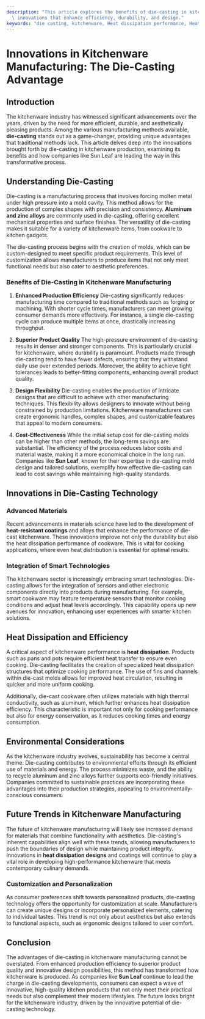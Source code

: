 ```yaml
---
description: "This article explores the benefits of die-casting in kitchenware manufacturing, highlighting\
  \ innovations that enhance efficiency, durability, and design."
keywords: "die casting, kitchenware, Heat dissipation performance, Heat sink"
---
```

# Innovations in Kitchenware Manufacturing: The Die-Casting Advantage

## Introduction

The kitchenware industry has witnessed significant advancements over the years, driven by the need for more efficient, durable, and aesthetically pleasing products. Among the various manufacturing methods available, **die-casting** stands out as a game-changer, providing unique advantages that traditional methods lack. This article delves deep into the innovations brought forth by die-casting in kitchenware production, examining its benefits and how companies like Sun Leaf are leading the way in this transformative process.

## Understanding Die-Casting

Die-casting is a manufacturing process that involves forcing molten metal under high pressure into a mold cavity. This method allows for the production of complex shapes with precision and consistency. **Aluminum and zinc alloys** are commonly used in die-casting, offering excellent mechanical properties and surface finishes. The versatility of die-casting makes it suitable for a variety of kitchenware items, from cookware to kitchen gadgets.

The die-casting process begins with the creation of molds, which can be custom-designed to meet specific product requirements. This level of customization allows manufacturers to produce items that not only meet functional needs but also cater to aesthetic preferences.

### Benefits of Die-Casting in Kitchenware Manufacturing

1. **Enhanced Production Efficiency**
   Die-casting significantly reduces manufacturing time compared to traditional methods such as forging or machining. With shorter cycle times, manufacturers can meet growing consumer demands more effectively. For instance, a single die-casting cycle can produce multiple items at once, drastically increasing throughput.

2. **Superior Product Quality**
   The high-pressure environment of die-casting results in denser and stronger components. This is particularly crucial for kitchenware, where durability is paramount. Products made through die-casting tend to have fewer defects, ensuring that they withstand daily use over extended periods. Moreover, the ability to achieve tight tolerances leads to better-fitting components, enhancing overall product quality.

3. **Design Flexibility**
   Die-casting enables the production of intricate designs that are difficult to achieve with other manufacturing techniques. This flexibility allows designers to innovate without being constrained by production limitations. Kitchenware manufacturers can create ergonomic handles, complex shapes, and customizable features that appeal to modern consumers.

4. **Cost-Effectiveness**
   While the initial setup cost for die-casting molds can be higher than other methods, the long-term savings are substantial. The efficiency of the process reduces labor costs and material waste, making it a more economical choice in the long run. Companies like **Sun Leaf**, known for their expertise in die-casting mold design and tailored solutions, exemplify how effective die-casting can lead to cost savings while maintaining high-quality standards.

## Innovations in Die-Casting Technology

### Advanced Materials

Recent advancements in materials science have led to the development of **heat-resistant coatings** and alloys that enhance the performance of die-cast kitchenware. These innovations improve not only the durability but also the heat dissipation performance of cookware. This is vital for cooking applications, where even heat distribution is essential for optimal results. 

### Integration of Smart Technologies

The kitchenware sector is increasingly embracing smart technologies. Die-casting allows for the integration of sensors and other electronic components directly into products during manufacturing. For example, smart cookware may feature temperature sensors that monitor cooking conditions and adjust heat levels accordingly. This capability opens up new avenues for innovation, enhancing user experiences with smarter kitchen solutions.

## Heat Dissipation and Efficiency

A critical aspect of kitchenware performance is **heat dissipation**. Products such as pans and pots require efficient heat transfer to ensure even cooking. Die-casting facilitates the creation of specialized heat dissipation structures that optimize cooking performance. The use of fins and channels within die-cast molds allows for improved heat circulation, resulting in quicker and more uniform cooking.

Additionally, die-cast cookware often utilizes materials with high thermal conductivity, such as aluminum, which further enhances heat dissipation efficiency. This characteristic is important not only for cooking performance but also for energy conservation, as it reduces cooking times and energy consumption.

## Environmental Considerations

As the kitchenware industry evolves, sustainability has become a central theme. Die-casting contributes to environmental efforts through its efficient use of materials and energy. The process minimizes waste, and the ability to recycle aluminum and zinc alloys further supports eco-friendly initiatives. Companies committed to sustainable practices are incorporating these advantages into their production strategies, appealing to environmentally-conscious consumers.

## Future Trends in Kitchenware Manufacturing

The future of kitchenware manufacturing will likely see increased demand for materials that combine functionality with aesthetics. Die-casting's inherent capabilities align well with these trends, allowing manufacturers to push the boundaries of design while maintaining product integrity. Innovations in **heat dissipation designs** and coatings will continue to play a vital role in developing high-performance kitchenware that meets contemporary culinary demands.

### Customization and Personalization

As consumer preferences shift towards personalized products, die-casting technology offers the opportunity for customization at scale. Manufacturers can create unique designs or incorporate personalized elements, catering to individual tastes. This trend is not only about aesthetics but also extends to functional aspects, such as ergonomic designs tailored to user comfort.

## Conclusion

The advantages of die-casting in kitchenware manufacturing cannot be overstated. From enhanced production efficiency to superior product quality and innovative design possibilities, this method has transformed how kitchenware is produced. As companies like **Sun Leaf** continue to lead the charge in die-casting developments, consumers can expect a wave of innovative, high-quality kitchen products that not only meet their practical needs but also complement their modern lifestyles. The future looks bright for the kitchenware industry, driven by the innovative potential of die-casting technology.
